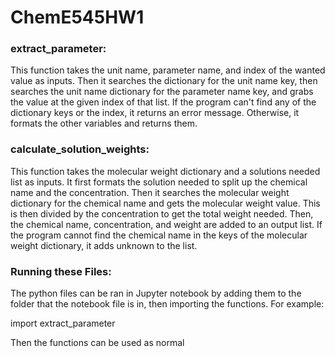 # ChemE545HW1

### extract_parameter:

This function takes the unit name, parameter name, and index of the wanted value as inputs. Then it searches the dictionary for the unit name key, then searches the unit name dictionary for the parameter name key, and grabs the value at the given index of that list. If the program can't find any of the dictionary keys or the index, it returns an error message. Otherwise, it formats the other variables and returns them.

### calculate_solution_weights:

This function takes the molecular weight dictionary and a solutions needed list as inputs. It first formats the solution needed to split up the chemical name and the concentration. Then it searches the molecular weight dictionary for the chemical name and gets the molecular weight value. This is then divided by the concentration to get the total weight needed. Then, the chemical name, concentration, and weight are added to an output list. If the program cannot find the chemical name in the keys of the molecular weight dictionary, it adds unknown to the list.

### Running these Files:

The python files can be ran in Jupyter notebook by adding them to the folder that the notebook file is in, then importing the functions. For example:

import extract_parameter

Then the functions can be used as normal
